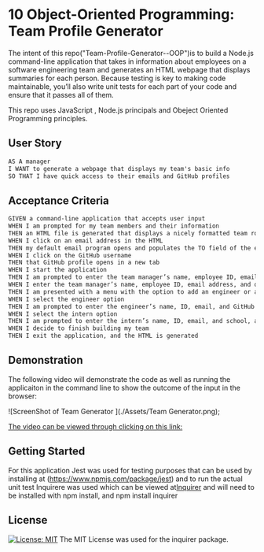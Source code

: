 # 10 Object-Oriented Programming: Team Profile Generator

The intent of this repo("Team-Profile-Generator--OOP")is to build a Node.js command-line application that takes in information about employees on a software engineering team and generates an HTML webpage that displays summaries for each person. Because testing is key to making code maintainable, you’ll also write unit tests for each part of your code and ensure that it passes all of them.

This repo uses JavaScript , Node.js principals and Obeject Oriented Programming principles. 
## User Story

```md
AS A manager
I WANT to generate a webpage that displays my team's basic info
SO THAT I have quick access to their emails and GitHub profiles
```

## Acceptance Criteria

```md
GIVEN a command-line application that accepts user input
WHEN I am prompted for my team members and their information
THEN an HTML file is generated that displays a nicely formatted team roster based on user input
WHEN I click on an email address in the HTML
THEN my default email program opens and populates the TO field of the email with the address
WHEN I click on the GitHub username
THEN that GitHub profile opens in a new tab
WHEN I start the application
THEN I am prompted to enter the team manager’s name, employee ID, email address, and office number
WHEN I enter the team manager’s name, employee ID, email address, and office number
THEN I am presented with a menu with the option to add an engineer or an intern or to finish building my team
WHEN I select the engineer option
THEN I am prompted to enter the engineer’s name, ID, email, and GitHub username, and I am taken back to the menu
WHEN I select the intern option
THEN I am prompted to enter the intern’s name, ID, email, and school, and I am taken back to the menu
WHEN I decide to finish building my team
THEN I exit the application, and the HTML is generated
```

## Demonstration

The following video will demonstrate the code as well as running the applicaiton in the command line to show the outcome of the input in the browser:

![ScreenShot of Team Generator ](./Assets/Team Generator.png);

[The video can be viewed through clicking on this link:](https://www.youtube.com/watch?v=29MpR3SmMBg)


## Getting Started
For this application Jest was used for testing purposes that can be used by installing at (https://www.npmjs.com/package/jest) and to run the actual unit test Inquirere was used which can be viewed at[Inquirer](https://www.npmjs.com/package/inquirer) and will need to be installed with npm install, and npm install inquirer 


## License

[![License: MIT](https://img.shields.io/badge/License-MIT-yellow.svg)](https://opensource.org/licenses/MIT)
The MIT License was used for the inquirer package. 
